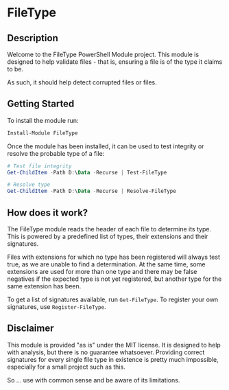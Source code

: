 ﻿# FileType

## Description

Welcome to the FileType PowerShell Module project.
This module is designed to help validate files - that is, ensuring a file is of the type it claims to be.

As such, it should help detect corrupted files or files.

## Getting Started

To install the module run:

```powershell
Install-Module FileType
```

Once the module has been installed, it can be used to test integrity or resolve the probable type of a file:

```powershell
# Test file integrity
Get-ChildItem -Path D:\Data -Recurse | Test-FileType

# Resolve type
Get-ChildItem -Path D:\Data -Recurse | Resolve-FileType
```

## How does it work?

The FileType module reads the header of each file to determine its type.
This is powered by a predefined list of types, their extensions and their signatures.

Files with extensions for which no type has been registered will always test true, as we are unable to find a determination.
At the same time, some extensions are used for more than one type and there may be false negatives if the expected type is not yet registered, but another type for the same extension has been.

To get a list of signatures available, run `Get-FileType`.
To register your own signatures, use `Register-FileType`.

## Disclaimer

This module is provided "as is" under the MIT license.
It is designed to help with analysis, but there is no guarantee whatsoever.
Providing correct signatures for every single file type in existence is pretty much impossible, especially for a small project such as this.

So ... use with common sense and be aware of its limitations.
